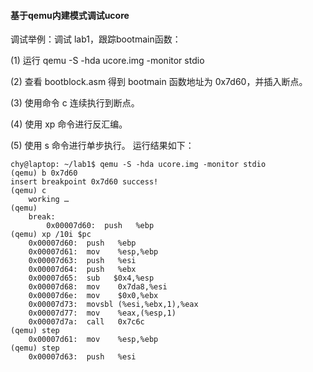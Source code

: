 #### 基于qemu内建模式调试ucore

调试举例：调试 lab1，跟踪bootmain函数：

(1) 运行 qemu -S -hda ucore.img -monitor stdio

(2) 查看 bootblock.asm 得到 bootmain 函数地址为 0x7d60，并插入断点。

(3) 使用命令 c 连续执行到断点。

(4) 使用 xp 命令进行反汇编。

(5) 使用 s 命令进行单步执行。
运行结果如下：

	chy@laptop: ~/lab1$ qemu -S -hda ucore.img -monitor stdio
	(qemu) b 0x7d60
	insert breakpoint 0x7d60 success!
	(qemu) c
		working …
	(qemu)
		break:
			0x00007d60:  push   %ebp                 
	(qemu) xp /10i $pc
		0x00007d60:  push   %ebp
		0x00007d61:  mov    %esp,%ebp
		0x00007d63:  push   %esi
		0x00007d64:  push   %ebx
		0x00007d65:  sub   $0x4,%esp
		0x00007d68:  mov    0x7da8,%esi
		0x00007d6e:  mov    $0x0,%ebx
		0x00007d73:  movsbl (%esi,%ebx,1),%eax
		0x00007d77:  mov    %eax,(%esp,1)
		0x00007d7a:  call   0x7c6c
	(qemu) step
		0x00007d61:  mov    %esp,%ebp
	(qemu) step
		0x00007d63:  push   %esi

